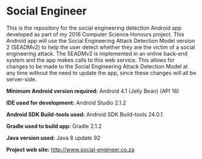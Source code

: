 # Social Engineer

This is the repository for the social engineering detection Android app developed as part of my 2016 Computer Science Honours project. This Android app will use the Social Engineering Attack Detection Model version 2 (SEADMv2) to help the user detect whether they are the victim of a social engineering attack. The SEADMv2 is implemented in an online back-end system and the app makes calls to this web service. This allows for changes to be made to the Social Engineering Attack Detection Model at any time without the need to update the app, since these changes will all be server-side. 

**Minimum Android version required:** Android 4.1 (Jelly Bean) (API 16)

**IDE used for development:** Android Studio 2.1.2

**Android SDK Build-tools used:** Android SDK Build-tools 24.0.1

**Gradle used to build app:** Gradle 2.1.2

**Java version used:** Java 8 update 92

**Project web site:** http://www.social-engineer.co.za
